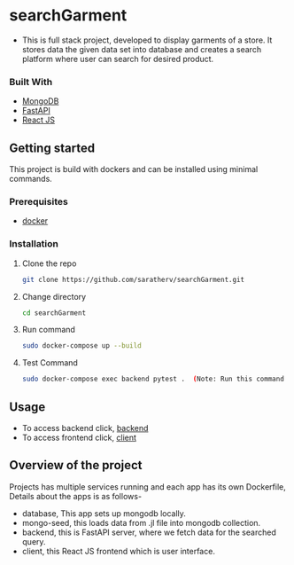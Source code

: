 # searchGarment
- This is full stack project, developed to display garments of a store. It stores data the given data set into database and creates a search platform where user can search for desired product.

### Built With
* [MongoDB](https://www.mongodb.com/)
* [FastAPI](https://fastapi.tiangolo.com/)
* [React JS](https://reactjs.org/)

## Getting started

This project is build with dockers and can be installed using minimal commands.

### Prerequisites
* [docker](https://www.digitalocean.com/community/tutorials/how-to-install-and-use-docker-on-ubuntu-18-04)


### Installation

1. Clone the repo
   ```sh
   git clone https://github.com/saratherv/searchGarment.git
   ```
2. Change directory
    ```sh
    cd searchGarment
    ```
3. Run command 
   ```sh
   sudo docker-compose up --build
   ```
4. Test Command
    ```sh
    sudo docker-compose exec backend pytest .  (Note: Run this command in separate terminal)
    ```
    
## Usage

- To access backend click, [backend](https://dry-escarpment-67178.herokuapp.com/docs)
- To access frontend click, [client](https://blooming-castle-26206.herokuapp.com/)


## Overview of the project
Projects has multiple services running and each app has its own Dockerfile, Details about the apps is as follows-
- database, This app sets up mongodb locally.
- mongo-seed, this loads data from .jl file into mongodb collection.
- backend, this is FastAPI server, where we fetch data for the searched query.
- client, this React JS frontend which is user interface.
    


